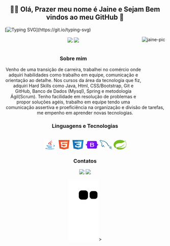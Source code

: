 <h2 align="center" > 👩‍💻 Olá, Prazer meu nome é Jaine e Sejam Bem vindos ao meu GitHub 👋 </h2>

[![Typing SVG](https://readme-typing-svg.herokuapp.com/?color=4682B4&size=35&center=true&vCenter=true&width=1000&lines=Desenvolvedora+Web+Full+Stack+Java!)](https://git.io/typing-svg)

<div align="center">
  <img align="center" width="400x" src="https://github-readme-stats.vercel.app/api?username=JaineSantos0&show_icons=true&&layout=compact&hide_border=true&theme=algolia" />
  <img align="center" width="350px" src="https://github-readme-stats.vercel.app/api/top-langs/?username=JaineSantos0&layout=compact&hide_border=true&theme=algolia" />
  <img align="right" alt="jaine-pic" height="200";" src="https://cdn.discordapp.com/attachments/667523399219675139/1089259922576920818/download20230306133058.png">
</div>

<br>
<h3 align="center"> Sobre mim </h3>
<div align="center">
<p>
Venho de uma transição de carreira, trabalhei no comércio onde adquiri habilidades como trabalho em equipe, comunicação e orientação ao detalhe. 
Nos cursos da área da tecnologia que fiz, adquiri Hard Skills como Java, Html, CSS/Bootstrap, Git e GitHub, Banco de Dados (Mysql), Spring e metodologia 
Ágil(Scrum). Tenho facilidade em resolução de problemas e propor soluções agéis, trabalho em equipe tendo uma comunicação assertiva e proeficiência na 
organização e divisão de tarefas, me empenho em aprender novas tecnologias.
</p>
</div>

<div align="center">
  <h3>Linguagens e Tecnologias</h3> <br>
  <img alt="Jaine-Java" height="30" width="40" src="https://raw.githubusercontent.com/devicons/devicon/master/icons/java/java-original.svg">
  <img alt="Jaine-HTML" height="30" width="40" src="https://raw.githubusercontent.com/devicons/devicon/master/icons/html5/html5-original.svg">
  <img alt="Jaine-CSS" height="30" width="40" src="https://raw.githubusercontent.com/devicons/devicon/master/icons/css3/css3-original.svg">
  <img alt="Jaine-BOOTSTRAP" height="30" width="40" src="https://raw.githubusercontent.com/devicons/devicon/master/icons/bootstrap/bootstrap-original.svg">
  <img alt="Jaine-MYSQL" height="30" width="40" src="https://raw.githubusercontent.com/devicons/devicon/master/icons/mysql/mysql-original.svg">
  <img alt="Jaine-SPRING" height="30" width="40" src="https://raw.githubusercontent.com/devicons/devicon/master/icons/spring/spring-original.svg">
</div>

<h3 align="center"> Contatos </h3>
<div align="center">
  <a href = "mailto:jainejosiane@gmail.com"><img src="https://img.shields.io/badge/-Gmail-red?style=for-the-badge&logo=gmail&logoColor=white" target="_blank"></a>
  <a href="https://www.linkedin.com/in/jainejosiane" target="_blank"><img src="https://img.shields.io/badge/-LinkedIn-%230077B5?style=for-the-badge&logo=linkedin&logoColor=white" target="_blank"></a>
  
  ![Snake animation](https://github.com/JaineSantos0/JaineSantos0/blob/output/github-contribution-grid-snake.svg)>
  
</div>
